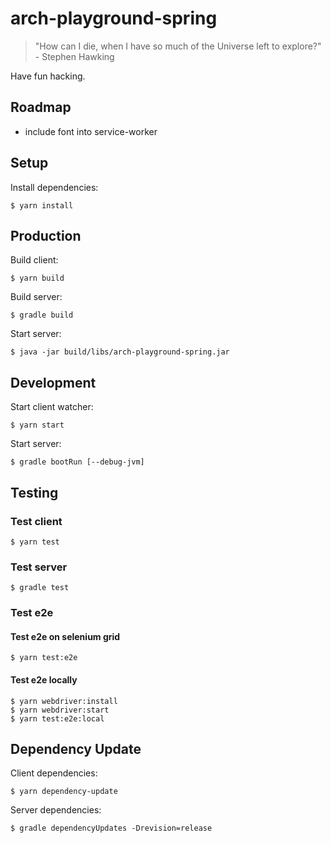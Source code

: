 # arch-playground-spring 

> "How can I die, when I have so much of the Universe left to explore?" - Stephen Hawking

Have fun hacking.

## Roadmap

* include font into service-worker

## Setup

Install dependencies:

    $ yarn install

## Production

Build client:

    $ yarn build

Build server:

    $ gradle build

Start server:

    $ java -jar build/libs/arch-playground-spring.jar

## Development

Start client watcher:

    $ yarn start

Start server:

    $ gradle bootRun [--debug-jvm]

## Testing

### Test client

    $ yarn test

### Test server

    $ gradle test

### Test e2e

#### Test e2e on selenium grid

    $ yarn test:e2e
    
#### Test e2e locally

    $ yarn webdriver:install
    $ yarn webdriver:start
    $ yarn test:e2e:local

## Dependency Update

Client dependencies:

    $ yarn dependency-update

Server dependencies:

    $ gradle dependencyUpdates -Drevision=release
